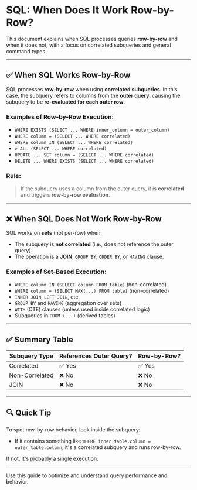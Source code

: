 # SQL: When Does It Work Row-by-Row?

This document explains when SQL processes queries **row-by-row** and when it does not, with a focus on correlated subqueries and general command types.

---

## ✅ When SQL Works Row-by-Row

SQL processes **row-by-row** when using **correlated subqueries**. In this case, the subquery refers to columns from the **outer query**, causing the subquery to be **re-evaluated for each outer row**.

### Examples of Row-by-Row Execution:

- `WHERE EXISTS (SELECT ... WHERE inner_column = outer_column)`
- `WHERE column = (SELECT ... WHERE correlated)`
- `WHERE column IN (SELECT ... WHERE correlated)`
- `> ALL (SELECT ... WHERE correlated)`
- `UPDATE ... SET column = (SELECT ... WHERE correlated)`
- `DELETE ... WHERE EXISTS (SELECT ... WHERE correlated)`

### Rule:
> If the subquery uses a column from the outer query, it is **correlated** and triggers **row-by-row evaluation**.

---

## ❌ When SQL Does **Not** Work Row-by-Row

SQL works on **sets** (not per-row) when:

- The subquery is **not correlated** (i.e., does not reference the outer query).
- The operation is a **JOIN**, `GROUP BY`, `ORDER BY`, or `HAVING` clause.

### Examples of Set-Based Execution:

- `WHERE column IN (SELECT column FROM table)` (non-correlated)
- `WHERE column = (SELECT MAX(...) FROM table)` (non-correlated)
- `INNER JOIN`, `LEFT JOIN`, etc.
- `GROUP BY` and `HAVING` (aggregation over sets)
- `WITH` (CTE) clauses (unless used inside correlated logic)
- Subqueries in `FROM (...)` (derived tables)

---

## ✅ Summary Table

| Subquery Type      | References Outer Query? | Row-by-Row? |
|--------------------|--------------------------|-------------|
| Correlated         | ✅ Yes                  | ✅ Yes    |
| Non-Correlated     | ❌ No                   | ❌ No     |
| JOIN               | ❌ No                   | ❌ No     |

---

## 🔍 Quick Tip

To spot row-by-row behavior, look inside the subquery:
- If it contains something like `WHERE inner_table.column = outer_table.column`, it's a correlated subquery and runs row-by-row.

If not, it's probably a single execution.

---

Use this guide to optimize and understand query performance and behavior.

